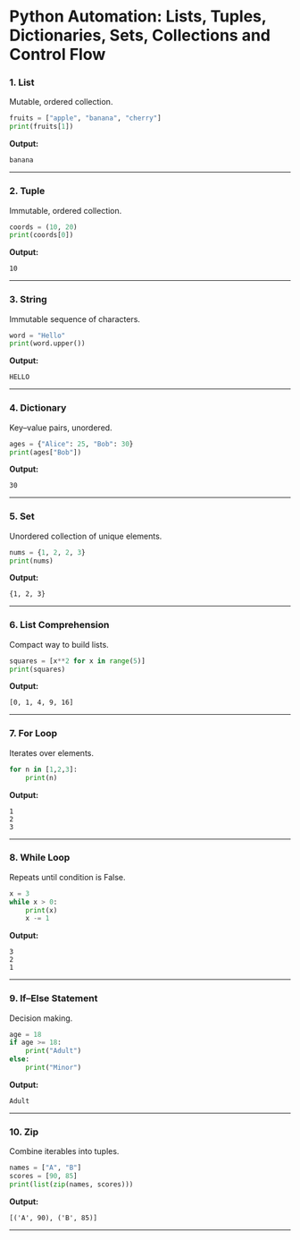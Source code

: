 # Python Automation: Lists, Tuples, Dictionaries, Sets, Collections and Control Flow

### 1. **List**

Mutable, ordered collection.

```python
fruits = ["apple", "banana", "cherry"]
print(fruits[1])
```

**Output:**

```
banana
```

---

### 2. **Tuple**

Immutable, ordered collection.

```python
coords = (10, 20)
print(coords[0])
```

**Output:**

```
10
```

---

### 3. **String**

Immutable sequence of characters.

```python
word = "Hello"
print(word.upper())
```

**Output:**

```
HELLO
```

---

### 4. **Dictionary**

Key–value pairs, unordered.

```python
ages = {"Alice": 25, "Bob": 30}
print(ages["Bob"])
```

**Output:**

```
30
```

---

### 5. **Set**

Unordered collection of unique elements.

```python
nums = {1, 2, 2, 3}
print(nums)
```

**Output:**

```
{1, 2, 3}
```

---

### 6. **List Comprehension**

Compact way to build lists.

```python
squares = [x**2 for x in range(5)]
print(squares)
```

**Output:**

```
[0, 1, 4, 9, 16]
```

---

### 7. **For Loop**

Iterates over elements.

```python
for n in [1,2,3]:
    print(n)
```

**Output:**

```
1
2
3
```

---

### 8. **While Loop**

Repeats until condition is False.

```python
x = 3
while x > 0:
    print(x)
    x -= 1
```

**Output:**

```
3
2
1
```

---

### 9. **If–Else Statement**

Decision making.

```python
age = 18
if age >= 18:
    print("Adult")
else:
    print("Minor")
```

**Output:**

```
Adult
```

---

### 10. **Zip**

Combine iterables into tuples.

```python
names = ["A", "B"]
scores = [90, 85]
print(list(zip(names, scores)))
```

**Output:**

```
[('A', 90), ('B', 85)]
```

---


